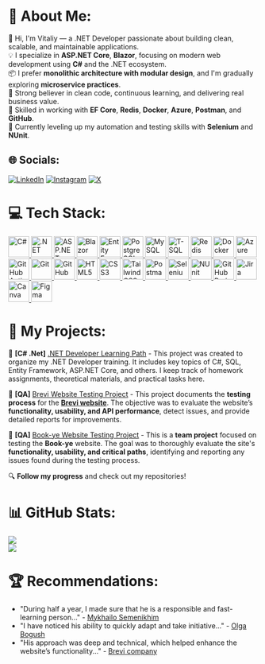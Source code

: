 # 💫 About Me:
👋 Hi, I'm Vitaliy — a .NET Developer passionate about building clean, scalable, and maintainable applications.  
💡 I specialize in **ASP.NET Core**, **Blazor**, focusing on modern web development using **C#** and the .NET ecosystem.  
📦 I prefer **monolithic architecture with modular design**, and I'm gradually exploring **microservice practices**.  
🧠 Strong believer in clean code, continuous learning, and delivering real business value.  
🚀 Skilled in working with **EF Core**, **Redis**, **Docker**, **Azure**, **Postman**, and **GitHub**.  
🎯 Currently leveling up my automation and testing skills with **Selenium** and **NUnit**.



## 🌐 Socials:
[![LinkedIn](https://img.shields.io/badge/LinkedIn-%230077B5.svg?logo=linkedin&logoColor=white)](https://linkedin.com/in/https://www.linkedin.com/in/vitaliythupin/)  [![Instagram](https://img.shields.io/badge/Instagram-%23E4405F.svg?logo=Instagram&logoColor=white)](https://instagram.com/https://www.instagram.com/vitalii_tsiupin?igsh=dzl6eDM3OWozbHBs) [![X](https://img.shields.io/badge/X-black.svg?logo=X&logoColor=white)](https://x.com/Vitalii_DotNet) 


# 💻 Tech Stack:
<p align="left">
  <!-- C# / .NET -->
  <a href="https://learn.microsoft.com/en-us/dotnet/csharp/" target="_blank">
    <img alt="C#" height="42px" src="https://cdn.jsdelivr.net/gh/devicons/devicon/icons/csharp/csharp-original.svg" />
  </a>
  <a href="https://dotnet.microsoft.com/" target="_blank">
    <img alt=".NET" height="42px" src="https://cdn.jsdelivr.net/gh/devicons/devicon/icons/dot-net/dot-net-original.svg" />
  </a>
  <a href="https://dotnet.microsoft.com/en-us/apps/aspnet" target="_blank">
    <img alt="ASP.NET Core" height="42px" src="https://upload.wikimedia.org/wikipedia/commons/0/0e/Microsoft_.NET_logo.png" />
  </a>
  <a href="https://dotnet.microsoft.com/en-us/apps/aspnet/web-apps/blazor" target="_blank">
    <img alt="Blazor" height="42px" src="https://upload.wikimedia.org/wikipedia/commons/d/d0/Blazor.png" />
  </a>

  <!-- EF Core / DB -->
  <a href="https://learn.microsoft.com/en-us/ef/core/" target="_blank">
    <img alt="Entity Framework Core" height="42px" src="https://www.svgrepo.com/show/303229/sql-database-generic.svg" />
  </a>
  <a href="https://www.postgresql.org/" target="_blank">
    <img alt="PostgreSQL" height="42px" src="https://cdn.jsdelivr.net/gh/devicons/devicon/icons/postgresql/postgresql-original.svg" />
  </a>
  <a href="https://www.mysql.com/" target="_blank">
    <img alt="MySQL" height="42px" src="https://cdn.jsdelivr.net/gh/devicons/devicon/icons/mysql/mysql-original.svg" />
  </a>
  <a href="https://learn.microsoft.com/en-us/sql/t-sql/" target="_blank">
    <img alt="T-SQL" height="42px" src="https://www.svgrepo.com/show/374169/sql.svg" />
  </a>
  <a href="https://redis.io/" target="_blank">
    <img alt="Redis" height="42px" src="https://cdn.jsdelivr.net/gh/devicons/devicon/icons/redis/redis-original.svg" />
  </a>

  <!-- DevOps -->
  <a href="https://www.docker.com/" target="_blank">
    <img alt="Docker" height="42px" src="https://cdn.jsdelivr.net/gh/devicons/devicon/icons/docker/docker-original.svg" />
  </a>
  <a href="https://azure.microsoft.com/" target="_blank">
    <img alt="Azure" height="42px" src="https://cdn.jsdelivr.net/gh/devicons/devicon/icons/azure/azure-original.svg" />
  </a>
  <a href="https://github.com/features/actions" target="_blank">
    <img alt="GitHub Actions" height="42px" src="https://cdn.jsdelivr.net/gh/devicons/devicon/icons/github/github-original.svg" />
  </a>

  <!-- Git -->
  <a href="https://git-scm.com/" target="_blank">
    <img alt="Git" height="42px" src="https://cdn.jsdelivr.net/gh/devicons/devicon/icons/git/git-original.svg" />
  </a>
  <a href="https://github.com/" target="_blank">
    <img alt="GitHub" height="42px" src="https://cdn.jsdelivr.net/gh/devicons/devicon/icons/github/github-original.svg" />
  </a>

  <!-- Frontend -->
  <a href="https://developer.mozilla.org/en-US/docs/Web/HTML" target="_blank">
    <img alt="HTML5" height="42px" src="https://cdn.jsdelivr.net/gh/devicons/devicon/icons/html5/html5-original.svg" />
  </a>
  <a href="https://developer.mozilla.org/en-US/docs/Web/CSS" target="_blank">
    <img alt="CSS3" height="42px" src="https://cdn.jsdelivr.net/gh/devicons/devicon/icons/css3/css3-original.svg" />
  </a>
  <a href="https://tailwindcss.com/" target="_blank">
    <img alt="Tailwind CSS" height="42px" src="https://www.vectorlogo.zone/logos/tailwindcss/tailwindcss-icon.svg" />
  </a>

  <!-- Testing -->
  <a href="https://www.postman.com/" target="_blank">
    <img alt="Postman" height="42px" src="https://cdn.jsdelivr.net/gh/devicons/devicon/icons/postman/postman-original.svg" />
  </a>
  <a href="https://www.selenium.dev/" target="_blank">
    <img alt="Selenium" height="42px" src="https://www.vectorlogo.zone/logos/selenium/selenium-icon.svg" />
  </a>
  <a href="https://nunit.org/" target="_blank">
    <img alt="NUnit" height="42px" src="https://avatars.githubusercontent.com/u/8761546?s=200&v=4" />
  </a>
  
  <!-- Project Management -->
  <a href="https://github.com/features/project-management" target="_blank">
    <img alt="GitHub Projects" height="42px" src="https://avatars.githubusercontent.com/u/9919?s=200&v=4" />
  </a>
  <a href="https://www.atlassian.com/software/jira" target="_blank">
    <img alt="Jira" height="42px" src="https://cdn.jsdelivr.net/gh/devicons/devicon/icons/jira/jira-original.svg" />
  </a>
  
  <!--Design Tools -->
  <a href="https://www.canva.com/" target="_blank">
    <img alt="Canva" height="42px" src="https://cdn.worldvectorlogo.com/logos/canva-1.svg" />
  </a>
  <a href="https://www.figma.com/" target="_blank">
    <img alt="Figma" height="42px" src="https://cdn.jsdelivr.net/gh/devicons/devicon/icons/figma/figma-original.svg" />
  </a>
  
</p> 



# 🚀 My Projects: 
📌 **[C# .Net]** [.NET Developer Learning Path](https://github.com/users/Weretik/projects/4)  - This project was created to organize my .NET Developer training. It includes key topics of C#, SQL, Entity Framework, ASP.NET Core, and others. I keep track of homework assignments, theoretical materials, and practical tasks here.

📌 **[QA]** [Brevi Website Testing Project](https://github.com/users/Weretik/projects/6)  - This project documents the **testing process** for the **[Brevi website](https://brevi.com.ua/)**. The objective was to evaluate the website’s **functionality, usability, and API performance**, detect issues, and provide detailed reports for improvements. 

📌 **[QA]** [Book-ye Website Testing Project](https://github.com/users/Weretik/projects/5)  - This is a **team project** focused on testing the **Book-ye** website. The goal was to thoroughly evaluate the site's **functionality, usability, and critical paths**, identifying and reporting any issues found during the testing process.


🔍 **Follow my progress** and check out my repositories!  


# 📊 GitHub Stats:
![](https://github-readme-stats.vercel.app/api?username=Weretik&theme=dark&hide_border=false&include_all_commits=true&count_private=true)<br/>
![](https://nirzak-streak-stats.vercel.app/?user=Weretik&theme=dark&hide_border=false)<br/>

<!--
![](https://github-readme-stats.vercel.app/api/top-langs/?username=Weretik&theme=dark&hide_border=false&include_all_commits=false&count_private=false&layout=compact)

### 🔝 Top Contributed Repo
![](https://github-contributor-stats.vercel.app/api?username=Weretik&limit=5&theme=github_dark&combine_all_yearly_contributions=true)

-->

# 🏆 Recommendations:
- "During half a year, I made sure that he is a responsible and fast-learning person..." - [Mykhailo Semenikhim](https://www.linkedin.com/in/vitaliythupin/)
- "I have noticed his ability to quickly adapt and take initiative..." - [Olga Bogush](https://github.com/Weretik/Portfolio-QA-Engineer/blob/main/Recommendations/Recommendation%20from%20Olha%20Bohush%20(Kedr%2C%20Doorios).pdf)
- "His approach was deep and technical, which helped enhance the website’s functionality..." - [Brevi company](https://github.com/Weretik/Portfolio-QA-Engineer/blob/main/Recommendations/Recommendation%20from%20Yulia%20Sogokon%20(Brevi).pdf)





